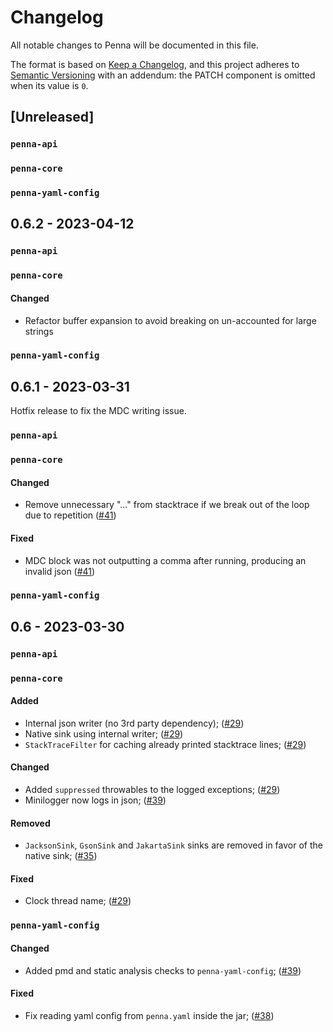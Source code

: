 # Changelog

All notable changes to Penna will be documented in this file.

The format is based on [Keep a Changelog](https://keepachangelog.com/en/1.0.0/),
and this project adheres to [Semantic Versioning](https://semver.org/spec/v2.0.0.html) with an addendum:
the PATCH component is omitted when its value is `0`.

## [Unreleased]

### `penna-api`

### `penna-core`

### `penna-yaml-config`

## 0.6.2 - 2023-04-12

### `penna-api`

### `penna-core`

#### Changed

- Refactor buffer expansion to avoid breaking on un-accounted for large strings

### `penna-yaml-config`

## 0.6.1 - 2023-03-31

Hotfix release to fix the MDC writing issue.

### `penna-api`

### `penna-core`

#### Changed

- Remove unnecessary "..." from stacktrace if we break out of the loop due to repetition ([#41](https://github.com/hkupty/penna/pull/41))

#### Fixed

- MDC block was not outputting a comma after running, producing an invalid json ([#41](https://github.com/hkupty/penna/pull/41))

### `penna-yaml-config`

## 0.6 - 2023-03-30

### `penna-api`

### `penna-core`

#### Added

- Internal json writer (no 3rd party dependency); ([#29](https://github.com/hkupty/penna/pull/29))
- Native sink using internal writer; ([#29](https://github.com/hkupty/penna/pull/29))
- `StackTraceFilter` for caching already printed stacktrace lines; ([#29](https://github.com/hkupty/penna/pull/29))

#### Changed

- Added `suppressed` throwables to the logged exceptions; ([#29](https://github.com/hkupty/penna/pull/29))
- Minilogger now logs in json; ([#39](https://github.com/hkupty/penna/pull/39))

#### Removed

- `JacksonSink`, `GsonSink` and `JakartaSink` sinks are removed in favor of the native sink; ([#35](https://github.com/hkupty/penna/pull/35))

#### Fixed

- Clock thread name; ([#29](https://github.com/hkupty/penna/pull/29))

### `penna-yaml-config`

#### Changed

- Added pmd and static analysis checks to `penna-yaml-config`; ([#39](https://github.com/hkupty/penna/pull/39))

#### Fixed

- Fix reading yaml config from `penna.yaml` inside the jar; ([#38](https://github.com/hkupty/penna/pull/38))
